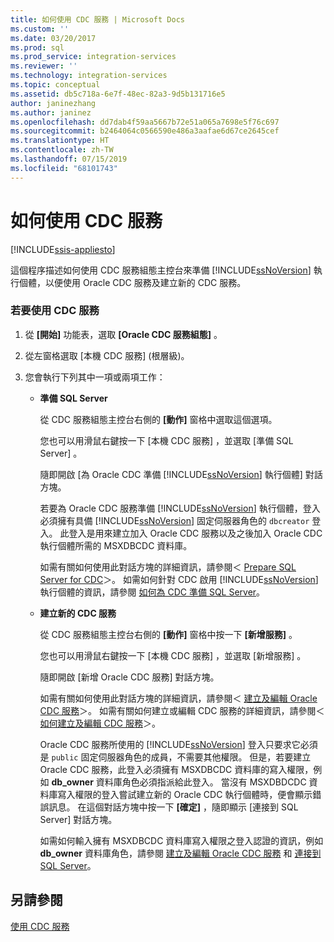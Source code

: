 ```yaml
---
title: 如何使用 CDC 服務 | Microsoft Docs
ms.custom: ''
ms.date: 03/20/2017
ms.prod: sql
ms.prod_service: integration-services
ms.reviewer: ''
ms.technology: integration-services
ms.topic: conceptual
ms.assetid: db5c718a-6e7f-48ec-82a3-9d5b131716e5
author: janinezhang
ms.author: janinez
ms.openlocfilehash: dd7dab4f59aa5667b72e51a065a7698e5f76c697
ms.sourcegitcommit: b2464064c0566590e486a3aafae6d67ce2645cef
ms.translationtype: HT
ms.contentlocale: zh-TW
ms.lasthandoff: 07/15/2019
ms.locfileid: "68101743"
---
```

# <a name="how-to-work-with-cdc-services"></a>如何使用 CDC 服務

[!INCLUDE[ssis-appliesto](../../includes/ssis-appliesto-ssvrpluslinux-asdb-asdw-xxx.md)]


  這個程序描述如何使用 CDC 服務組態主控台來準備 [!INCLUDE[ssNoVersion](../../includes/ssnoversion-md.md)] 執行個體，以便使用 Oracle CDC 服務及建立新的 CDC 服務。  
  
### <a name="to-work-with-cdc-services"></a>若要使用 CDC 服務  
  
1.  從 **[開始]** 功能表，選取 **[Oracle CDC 服務組態]** 。  
  
2.  從左窗格選取 [本機 CDC 服務]  (根層級)。  
  
3.  您會執行下列其中一項或兩項工作：  
  
    -   **準備 SQL Server**  
  
         從 CDC 服務組態主控台右側的 **[動作]** 窗格中選取這個選項。  
  
         您也可以用滑鼠右鍵按一下 [本機 CDC 服務]  ，並選取 [準備 SQL Server]  。  
  
         隨即開啟 [為 Oracle CDC 準備 [!INCLUDE[ssNoVersion](../../includes/ssnoversion-md.md)] 執行個體] 對話方塊。  
  
         若要為 Oracle CDC 服務準備 [!INCLUDE[ssNoVersion](../../includes/ssnoversion-md.md)] 執行個體，登入必須擁有具備 [!INCLUDE[ssNoVersion](../../includes/ssnoversion-md.md)] 固定伺服器角色的 `dbcreator` 登入。 此登入是用來建立加入 Oracle CDC 服務以及之後加入 Oracle CDC 執行個體所需的 MSXDBCDC 資料庫。  
  
         如需有關如何使用此對話方塊的詳細資訊，請參閱＜ [Prepare SQL Server for CDC](../../integration-services/change-data-capture/prepare-sql-server-for-cdc.md)＞。 如需如何針對 CDC 啟用 [!INCLUDE[ssNoVersion](../../includes/ssnoversion-md.md)] 執行個體的資訊，請參閱 [如何為 CDC 準備 SQL Server](../../integration-services/change-data-capture/how-to-prepare-sql-server-for-cdc.md)。  
  
    -   **建立新的 CDC 服務**  
  
         從 CDC 服務組態主控台右側的 **[動作]** 窗格中按一下 **[新增服務]** 。  
  
         您也可以用滑鼠右鍵按一下 [本機 CDC 服務]  ，並選取 [新增服務]  。  
  
         隨即開啟 [新增 Oracle CDC 服務] 對話方塊。  
  
         如需有關如何使用此對話方塊的詳細資訊，請參閱＜ [建立及編輯 Oracle CDC 服務](../../integration-services/change-data-capture/create-and-edit-an-oracle-cdc-service.md)＞。 如需有關如何建立或編輯 CDC 服務的詳細資訊，請參閱＜ [如何建立及編輯 CDC 服務](../../integration-services/change-data-capture/how-to-create-and-edit-a-cdc-service.md)＞。  
  
         Oracle CDC 服務所使用的 [!INCLUDE[ssNoVersion](../../includes/ssnoversion-md.md)] 登入只要求它必須是 `public` 固定伺服器角色的成員，不需要其他權限。 但是，若要建立 Oracle CDC 服務，此登入必須擁有 MSXDBCDC 資料庫的寫入權限，例如 **db_owner** 資料庫角色必須指派給此登入。 當沒有 MSXDBDCDC 資料庫寫入權限的登入嘗試建立新的 Oracle CDC 執行個體時，便會顯示錯誤訊息。 在這個對話方塊中按一下 **[確定]** ，隨即顯示 [連接到 SQL Server] 對話方塊。  
  
         如需如何輸入擁有 MSXDBCDC 資料庫寫入權限之登入認證的資訊，例如 **db_owner** 資料庫角色，請參閱 [建立及編輯 Oracle CDC 服務](../../integration-services/change-data-capture/create-and-edit-an-oracle-cdc-service.md) 和 [連接到 SQL Server](../../integration-services/change-data-capture/connection-to-sql-server.md)。  
  
## <a name="see-also"></a>另請參閱  
 [使用 CDC 服務](../../integration-services/change-data-capture/work-with-cdc-services.md)  
  
  
